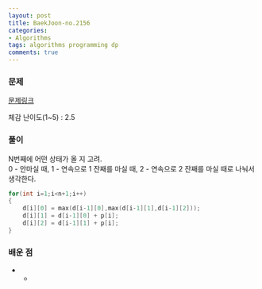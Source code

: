 ```yaml
---
layout: post
title: BaekJoon-no.2156
categories:
- Algorithms
tags: algorithms programming dp
comments: true
---
```


### 문제

[문제링크](https://www.acmicpc.net/problem/2156)

체감 난이도(1~5) : 2.5

### 풀이

N번째에 어떤 상태가 올 지 고려.  
0 - 안마실 때, 1 - 연속으로 1 잔째를 마실 때, 2 - 연속으로 2 잔째를 마실 때로 나눠서 생각한다.  

```c
for(int i=1;i<n+1;i++)
{   
	d[i][0] = max(d[i-1][0],max(d[i-1][1],d[i-1][2]));
	d[i][1] = d[i-1][0] + p[i];
	d[i][2] = d[i-1][1] + p[i];
} 
```

### 배운 점

- -
